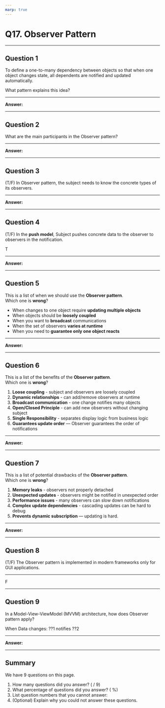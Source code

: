 ```yaml
---
marp: true
---
```


# Q17. Observer Pattern

---

## Question 1

To define a one-to-many dependency between objects so that when one object changes state, all dependents are notified and updated automatically.  

What pattern explains this idea?

---

**Answer:**  


---

## Question 2

What are the main participants in the Observer pattern?

---

**Answer:**


---

## Question 3

(T/F) In Observer pattern, the subject needs to know the concrete types of its observers.

---

**Answer:**


---

## Question 4

(T/F) In the **push model**, Subject pushes concrete data to the observer to observers in the notification.

T

---

**Answer:**


---

## Question 5

This is a list of when we should use the **Observer pattern**.  
Which one is **wrong**?

- When changes to one object require **updating multiple objects**
- When objects should be **loosely coupled**
- When you want to **broadcast** communications
- When the set of observers **varies at runtime**
- When you need to **guarantee only one object reacts**

---

**Answer:**


---

## Question 6

This is a list of the benefits of the **Observer pattern**.  
Which one is **wrong**?

1. **Loose coupling** - subject and observers are loosely coupled
2. **Dynamic relationships** - can add/remove observers at runtime
3. **Broadcast communication** - one change notifies many objects
4. **Open/Closed Principle** - can add new observers without changing subject
5. **Single Responsibility** - separates display logic from business logic
6. **Guarantees update order** — Observer guarantees the order of notifications

---

**Answer:**


---

## Question 7

This is a list of potential drawbacks of the **Observer pattern**.  
Which one is **wrong**?

1. **Memory leaks** - observers not properly detached
2. **Unexpected updates** - observers might be notified in unexpected order
3. **Performance issues** - many observers can slow down notifications
4. **Complex update dependencies** - cascading updates can be hard to debug
5. **Prevents dynamic subscription** — updating is hard.

---

**Answer:**


---

## Question 8

(T/F) The Observer pattern is implemented in modern frameworks only for GUI applications.

---

F

---

## Question 9

In a Model-View-ViewModel (MVVM) architecture, how does Observer pattern apply?

When Data changes: ??1 notifies ??2

---

**Answer:**


---

## Summary

We have 9 questions on this page.

1. How many questions did you answer? ( / 9)
2. What percentage of questions did you answer? (  %)
3. List question numbers that you cannot answer:
4. (Optional) Explain why you could not answer these questions.
